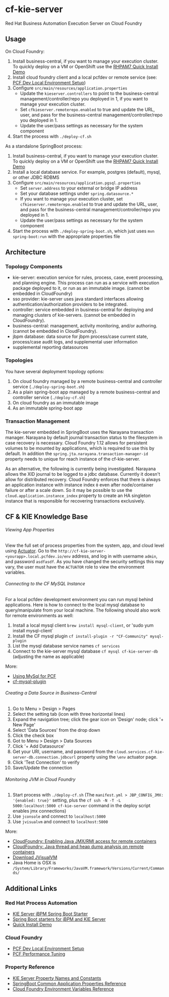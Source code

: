 # cf-kie-server
Red Hat Business Automation Execution Server on Cloud Foundry


## Usage

On Cloud Foundry:

1. Install business-central, if you want to manage your execution cluster. To quickly deploy on a VM or OpenShift use the [RHPAM7 Quick Install Demo](https://github.com/jbossdemocentral/rhpam7-install-demo)
2. Install cloud foundry client and a local pcfdev or remote service (see: [PCF Dev Local Environment Setup](https://pivotal.io/platform/pcf-tutorials/getting-started-with-pivotal-cloud-foundry-dev/introduction))
3. Configure `src/main/resources/application.properties`
   * Update the `kieserver.controllers` to point to the business-central management/controller/repo you deployed in 1, if you want to manage your execution cluster.
   * Set `cfkieserver.remoterepo.enabled` to true and update the URL, user, and pass for the business-central management/controller/repo you deployed in 1.
   * Update the user/pass settings as necessary for the system component
4. Start the process with `./deploy-cf.sh`

As a standalone SpringBoot process:

1. Install business-central, if you want to manage your execution cluster. To quickly deploy on a VM or OpenShift use the [RHPAM7 Quick Install Demo](https://github.com/jbossdemocentral/rhpam7-install-demo)
2. Install a local database service. For example, postgres (default), mysql, or other JDBC RDBMS
3. Configure `src/main/resources/application.pgsql.properties`
   * Set `server.address` to your external or bridge IP address
   * Set your database settings under `spring.datasource.*`
   * If you want to manage your execution cluster, set `cfkieserver.remoterepo.enabled` to true and update the URL, user, and pass for the business-central management/controller/repo you deployed in 1.
   * Update the user/pass settings as necessary for the system component
4. Start the process with `./deploy-spring-boot.sh`, which just uses `mvn spring-boot:run` with the appropriate properties file

## Architecture

### Topology Components

* kie-server: execution service for rules, process, case, event processing, and planning engine. This process can run as a service with execution package deployed to it, or run as an immutable image. (cannot be embedded in CloudFoundry)
* sso provider: kie-server uses java standard interfaces allowing authentication/authorization providers to be integrated.
* controller: service embedded in business-central for deploying and managing clusters of kie-servers. (cannot be embedded in CloudFoundry).
* business-central: management, activity monitoring, and/or authoring. (cannot be embedded in CloudFoundry).
* jbpm database: data source for jbpm process/case current state, process/case audit logs, and supplemental user information
* supplemental reporting datasources

### Topologies

You have several deployment topology options:

1. On cloud foundry managed by a remote business-central and controller service (`./deploy-spring-boot.sh`)
1. As a plain spring-boot app managed by a remote business-central and controller service (`./deploy-cf.sh`)
1. On cloud foundry as an immutable image
1. As an immutable spring-boot app

### Transaction Management

The kie-server embedded in SpringBoot uses the Narayana transaction manager. Narayana by default journal transaction status to the filesystem in case recovery is necessary. Cloud Foundry 1.12 allows for persistent volumes to be mounted by applications, which is required to use this by default. In addition the `spring.jta.narayana.transaction-manager-id` property needs to unique for reach instance of the cf-kie-server.

As an alternative, the following is currently being investigated. Narayana allows the XID journal to be logged to a jdbc database. Currently it doesn't allow for distributed recovery. Cloud Foundry enforces that there is always an application instance with instance index `0` even after node/container failure or after a scale down. So it may be possible to use the `cloud.application.instance_index` property to create an HA singleton instance that is responsible for recovering transactions exclusively.

## CF & KIE Knowledge Base

###### Viewing App Properties

View the full set of process properties from the system, app, and cloud level using [Actuator](https://docs.spring.io/spring-boot/docs/current/reference/html/production-ready-endpoints.html). Go to the `http://cf-kie-server-<yourapp>.local.pcfdev.io/env` address, and log in with username `admin`, and password `asdfasdf`. As you have changed the security settings this may vary, the user must have the `ACTUATOR` role to view the environment variables.

###### Connecting to the CF MySQL Instance

For a local pcfdev development environment you can run mysql behind applications. Here is how to connect to the local mysql database to query/manipulate from your local machine. The following should also work for remote environments as well:

1. Install a local mysql client `brew install mysql-client`, or 'sudo yum install mysql-client`
1. Install the CF mysql plugin `cf install-plugin -r "CF-Community" mysql-plugin`
1. List the mysql database service names `cf services`
1. Connect to the kie-server mysql database `cf mysql cf-kie-server-db` (adjusting the name as applicable)

More:
* [Using MySql for PCF](https://docs.pivotal.io/p-mysql/2-1/use.html)
* [cf-mysql-plugin](https://github.com/andreasf/cf-mysql-plugin)

###### Creating a Data Source in Business-Central

1. Go to Menu > Design > Pages
1. Select the setting tab (icon with three horizontal lines)
1. Expand the navigation tree; click the gear icon on 'Design' node; click '+ New Page'
1. Select 'Data Sources' from the drop down
1. Click the check box
1. Got to Menu > Design > Data Sources
1. Click '+ Add Datasource'
1. Get your URI, username, and password from the `cloud.services.cf-kie-server-db.connection.jdbcurl` property using the `\env` actuator page.
1. Click 'Test Connection' to verify
1. Save/Update the connection

###### Monitoring JVM in Cloud Foundry

1. Start process with `./deploy-cf.sh` (The `manifest.yml > JBP_CONFIG_JMX: '{enabled: true}'` setting, plus the `cf ssh -N -T -L 5000:localhost:5000 cf-kie-server` command in the deploy script enables jmx connections)
1. Use `jconsole` and connect to `localhost:5000`
1. Use `jvisualvm` and connect to `localhost:5000`

More:
* [CloudFoundry: Enabling Java JMX/RMI access for remote containers](https://fabianlee.org/2017/12/09/cloudfoundry-enabling-java-jmx-rmi-access-for-remote-containers/)
* [CloudFoundry: Java thread and heap dump analysis on remote containers](https://fabianlee.org/2017/12/08/cloudfoundry-java-thread-and-heap-dump-analysis-on-remote-containers/)
* [Download JVisualVM](https://visualvm.github.io/download.html)
* Java Home is OSX is `/System/Library/Frameworks/JavaVM.framework/Versions/Current/Commands/`

## Additional Links

### Red Hat Process Automation
* [KIE Server jBPM Spring Boot Starter](https://github.com/kiegroup/droolsjbpm-integration/tree/master/kie-spring-boot/kie-spring-boot-starters/kie-server-spring-boot-starter-jbpm)
* [Spring Boot starters for jBPM and KIE Server](http://mswiderski.blogspot.com/2018/01/spring-boot-starters-for-jbpm-and-kie.html)
* [Quick Install Demo](https://github.com/jbossdemocentral/rhpam7-install-demo)

### Cloud Foundry
* [PCF Dev Local Environment Setup](https://pivotal.io/platform/pcf-tutorials/getting-started-with-pivotal-cloud-foundry-dev/introduction)
* [PCF Performance Tuning](http://engineering.pivotal.io/post/profiling_cpu_on_pcf/)

### Property Reference
* [KIE Server Property Names and Constants](https://github.com/kiegroup/droolsjbpm-integration/blob/5788f5fc0a151dc1b2c005172c1dd3007de12994/kie-server-parent/kie-server-api/src/main/java/org/kie/server/api/KieServerConstants.java)
* [SpringBoot Common Application Properties Reference](https://docs.spring.io/spring-boot/docs/1.5.9.RELEASE/reference/html/common-application-properties.html)
* [Cloud Foundry Environment Variables Reference](https://docs.run.pivotal.io/devguide/deploy-apps/environment-variable.html)
